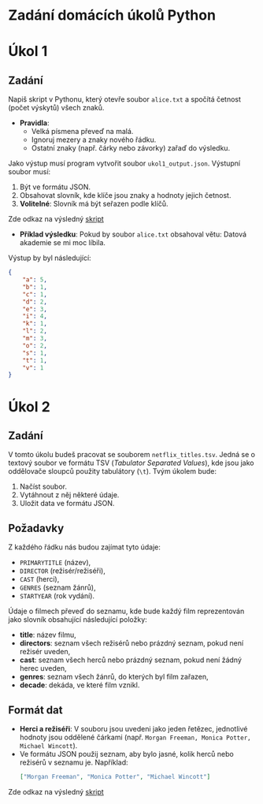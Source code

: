 # Zadání domácích úkolů Python


# Úkol 1

## Zadání
Napiš skript v Pythonu, který otevře soubor `alice.txt` a spočítá četnost (počet výskytů) všech znaků. 

- **Pravidla**:
  - Velká písmena převeď na malá.
  - Ignoruj mezery a znaky nového řádku.
  - Ostatní znaky (např. čárky nebo závorky) zařaď do výsledku.

Jako výstup musí program vytvořit soubor `ukol1_output.json`. Výstupní soubor musí:

1. Být ve formátu JSON.
2. Obsahovat slovník, kde klíče jsou znaky a hodnoty jejich četnost.
3. **Volitelné**: Slovník má být seřazen podle klíčů.

Zde odkaz na výsledný [skript](https://github.com/DanielaAntosova/Domaci-ukoly-Python/blob/main/antosova_daniela_1.py)
 
- **Příklad výsledku**:
  Pokud by soubor `alice.txt` obsahoval větu: Datová akademie se mi moc líbila. 

Výstup by byl následující:

```json
{
    "a": 5,
    "b": 1,
    "c": 1,
    "d": 2,
    "e": 3,
    "i": 4,
    "k": 1,
    "l": 2,
    "m": 3,
    "o": 2,
    "s": 1,
    "t": 1,
    "v": 1
}

```
# Úkol 2

## Zadání

V tomto úkolu budeš pracovat se souborem `netflix_titles.tsv`. Jedná se o textový soubor ve formátu TSV (*Tabulator Separated Values*), kde jsou jako oddělovače sloupců použity tabulátory (`\t`). Tvým úkolem bude:

1. Načíst soubor.
2. Vytáhnout z něj některé údaje.
3. Uložit data ve formátu JSON.

## Požadavky

Z každého řádku nás budou zajímat tyto údaje:
- `PRIMARYTITLE` (název),
- `DIRECTOR` (režisér/režiséři),
- `CAST` (herci),
- `GENRES` (seznam žánrů),
- `STARTYEAR` (rok vydání).

Údaje o filmech převeď do seznamu, kde bude každý film reprezentován jako slovník obsahující následující položky:
- **title**: název filmu,
- **directors**: seznam všech režisérů nebo prázdný seznam, pokud není režisér uveden,
- **cast**: seznam všech herců nebo prázdný seznam, pokud není žádný herec uveden,
- **genres**: seznam všech žánrů, do kterých byl film zařazen,
- **decade**: dekáda, ve které film vznikl.

## Formát dat

- **Herci a režiséři**: V souboru jsou uvedeni jako jeden řetězec, jednotlivé hodnoty jsou oddělené čárkami (např. `Morgan Freeman, Monica Potter, Michael Wincott`). 
- Ve formátu JSON použij seznam, aby bylo jasné, kolik herců nebo režisérů v seznamu je. Například:
  ```json
  ["Morgan Freeman", "Monica Potter", "Michael Wincott"]

Zde odkaz na výsledný [skript](https://github.com/DanielaAntosova/Domaci-ukoly-Python/blob/main/antosova_daniela_2.py)

